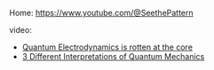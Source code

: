 Home: https://www.youtube.com/@SeethePattern

video:
- [Quantum Electrodynamics is rotten at the core](https://youtu.be/xaC_aKqjCXU)
- [3 Different Interpretations of Quantum Mechanics](https://youtu.be/eg5MJQ-EfkY)
